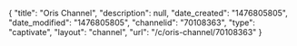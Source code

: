 {
    "title": "Oris Channel",
    "description": null,
    "date_created": "1476805805",
    "date_modified": "1476805805",
    "channelid": "70108363",
    "type": "captivate",
    "layout": "channel",
    "url": "\/c\/oris-channel\/70108363"
}